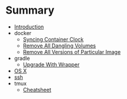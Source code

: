 # Summary

* [Introduction](README.md)
* docker
  * [Syncing Container Clock](/docker/syncing-container-clock.md)
  * [Remove All Dangling Volumes](/docker/remove-all-dangling-volumes.md)
  * [Remove All Versions of Particular Image](/docker/remove-all-versions-of-particular-image.md)
* gradle
  * [Upgrade With Wrapper](/gradle/upgrade_with_wrapper.md)
* [OS X](/osx.md)
* [ssh](/ssh.md)
* tmux
  * [Cheatsheet](tmux/cheatsheet.md)
